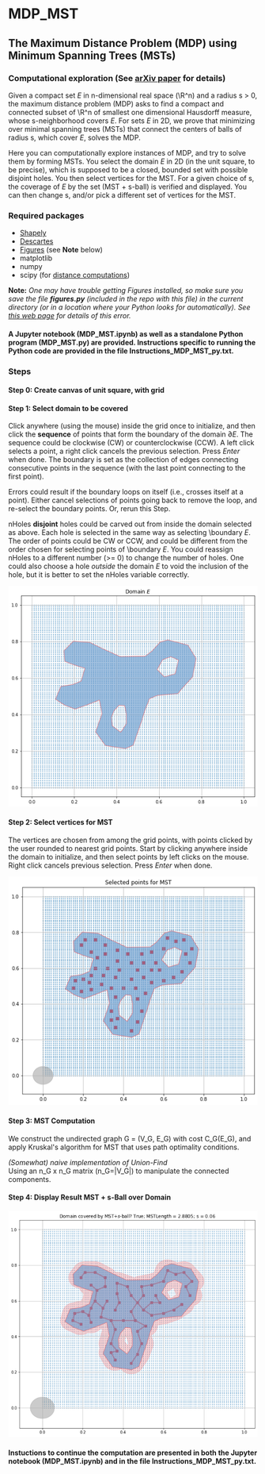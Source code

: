 # MDP_MST

## The Maximum Distance Problem (MDP) using Minimum Spanning Trees (MSTs)

### Computational exploration (See [arXiv paper](https://arxiv.org/abs/2004.07323) for details)

Given a compact set *E* in n-dimensional real space (\R^n) and a radius s > 0, the maximum distance problem (MDP) asks to find a compact and connected subset of \R^n of smallest one dimensional Hausdorff measure, whose s-neighborhood covers *E*. For sets *E* in 2D, we prove that minimizing over minimal spanning trees (MSTs) that connect the centers of balls of radius s, which cover *E*, solves the MDP. 

Here you can computationally explore instances of MDP, and try to solve them by forming MSTs. You select the domain *E* in 2D  (in the unit square, to be precise), which is supposed to be a closed, bounded set with possible disjoint holes. You then select vertices for the MST. For a given choice of s, the coverage of *E* by the set (MST + s-ball) is verified and displayed. You can then change s, and/or pick a different set of vertices for the MST.

### Required packages

* [Shapely](https://pypi.org/project/Shapely/)
* [Descartes](https://pypi.org/project/descartes/)
* [Figures](https://pypi.org/project/Figures/) (see **Note** below)
* matplotlib
* numpy
* scipy (for [distance computations](https://docs.scipy.org/doc/scipy/reference/spatial.distance.html))

**Note:** *One may have trouble getting Figures installed, so make sure you save the file **figures.py** (included in the repo with this file) in the current directory (or in a location where your Python looks for automatically). See  [this web page](https://github.com/Toblerity/Shapely/issues/536) for details of this error.*

#### A Jupyter notebook (MDP_MST.ipynb) as well as a standalone Python program (MDP_MST.py) are provided. Instructions specific to running the Python code are provided in the file Instructions_MDP_MST_py.txt.

### Steps

#### Step 0: Create canvas of unit square, with grid

#### Step 1: Select domain to be covered 

Click anywhere (using the mouse) inside the grid once to initialize, and then click the **sequence** of points that form the boundary of the domain &part;*E*. The sequence could be clockwise (CW) or counterclockwise (CCW). A left click selects a point, a right click cancels the previous selection. Press *Enter* when done. The boundary is set as the collection of edges connecting consecutive points in the sequence (with the last point connecting to the first point).

Errors could result if the boundary loops on itself (i.e., crosses itself at a point). Either cancel selections of points going back to remove the loop, and re-select the boundary points. Or, rerun this Step.

nHoles  **disjoint** holes could be carved out from inside the domain selected as above. Each hole is selected in the same way as selecting \boundary *E*. The order of points could be CW or CCW, and could be different from the order chosen for selecting points of \boundary *E*. You could reassign nHoles to a different number (>= 0) to change the number of holes. One could also choose a hole *outside* the domain *E* to void the inclusion of the hole, but it is better to set the nHoles variable correctly.

![Domain *E*](Images/E.png "Domain *E*")


#### Step 2: Select vertices for MST

The vertices are chosen from among the grid points, with points clicked by the user rounded to nearest grid points. Start by clicking anywhere inside the domain to initialize, and then select points by left clicks on the mouse. Right click cancels previous selection. Press *Enter* when done.

![Vertics for MST](Images/Pts4MST.png "Selected vertices for MST")


#### Step 3: MST Computation

We construct the undirected graph G = (V_G, E_G) with cost C_G(E_G), and<br>
apply Kruskal's algorithm for MST that uses path optimality conditions.

*(Somewhat) naive implementation of Union-Find* <br>
Using an n_G x n_G matrix (n_G=|V_G|) to manipulate the connected components.



#### Step 4: Display Result MST + s-Ball over Domain

![Coverage of *E* by s-MST](Images/MSTCover.png "Coverage of *E* by MST + s-ball")

#### Instuctions to continue the computation are presented in both the Jupyter notebook (MDP_MST.ipynb) and in the file Instructions_MDP_MST_py.txt.
